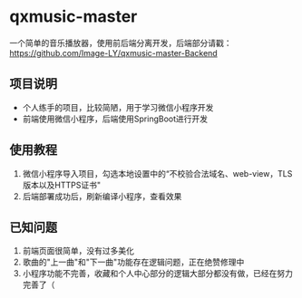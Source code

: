 # qxmusic-master
一个简单的音乐播放器，使用前后端分离开发，后端部分请戳：https://github.com/Image-LY/qxmusic-master-Backend

## 项目说明
- 个人练手的项目，比较简陋，用于学习微信小程序开发
- 前端使用微信小程序，后端使用SpringBoot进行开发

 ## 使用教程
 1. 微信小程序导入项目，勾选本地设置中的“不校验合法域名、web-view，TLS版本以及HTTPS证书"
 2. 后端部署成功后，刷新编译小程序，查看效果

 ## 已知问题
 1. 前端页面很简单，没有过多美化
 2. 歌曲的"上一曲"和"下一曲"功能存在逻辑问题，正在绝赞修理中
 3. 小程序功能不完善，收藏和个人中心部分的逻辑大部分都没有做，已经在努力完善了（
